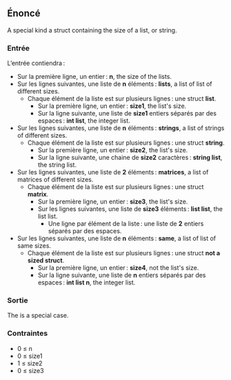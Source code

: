 ## Énoncé

A special kind a struct containing the size of a list, or string.

### Entrée

L’entrée contiendra :

- Sur la première ligne, un entier : **n**, the size of the lists.
- Sur les lignes suivantes, une liste de **n** éléments : **lists**, a list of
  list of different sizes.
    - Chaque élément de la liste est sur plusieurs lignes : une struct
      **list**.
        - Sur la première ligne, un entier : **size1**, the list's size.
        - Sur la ligne suivante, une liste de **size1** entiers séparés par des
          espaces : **int list**, the integer list.
- Sur les lignes suivantes, une liste de **n** éléments : **strings**, a list
  of strings of different sizes.
    - Chaque élément de la liste est sur plusieurs lignes : une struct
      **string**.
        - Sur la première ligne, un entier : **size2**, the list's size.
        - Sur la ligne suivante, une chaine de **size2** caractères : **string
          list**, the string list.
- Sur les lignes suivantes, une liste de **2** éléments : **matrices**, a list
  of matrices of different sizes.
    - Chaque élément de la liste est sur plusieurs lignes : une struct
      **matrix**.
        - Sur la première ligne, un entier : **size3**, the list's size.
        - Sur les lignes suivantes, une liste de **size3** éléments : **list
          list**, the list list.
            - Une ligne par élément de la liste : une liste de **2** entiers
              séparés par des espaces.
- Sur les lignes suivantes, une liste de **n** éléments : **same**, a list of
  list of same sizes.
    - Chaque élément de la liste est sur plusieurs lignes : une struct **not a
      sized struct**.
        - Sur la première ligne, un entier : **size4**, not the list's size.
        - Sur la ligne suivante, une liste de **n** entiers séparés par des
          espaces : **int list n**, the integer list.

### Sortie

The is a special case.

### Contraintes

- 0 ≤ n
- 0 ≤ size1
- 1 ≤ size2
- 0 ≤ size3
